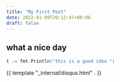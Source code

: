 ```yaml
---
title: "My First Post"
date: 2022-01-09T20:12:47+08:00
draft: false
---
```


## what a nice day

```go
t := fmt.Println("this is a good idea ")

```


{{ template "_internal/disqus.html" . }}

